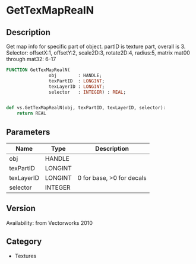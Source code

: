 # GetTexMapRealN

## Description
Get map info for specific part of object. partID is texture part, overall is 3. Selector: offsetX:1, offsetY:2, scale2D:3, rotate2D:4, radius:5, matrix mat00 through mat32: 6-17

```pascal
FUNCTION GetTexMapRealN(
				obj        : HANDLE;
				texPartID  : LONGINT;
				texLayerID : LONGINT;
				selector   : INTEGER) : REAL;
```

```python

def vs.GetTexMapRealN(obj, texPartID, texLayerID, selector):
    return REAL
```

## Parameters
|Name|Type|Description|
|---|---|---|
|obj|HANDLE||
|texPartID|LONGINT||
|texLayerID|LONGINT|0 for base, &gt;0 for decals|
|selector|INTEGER||

## Version
Availability: from Vectorworks 2010
## Category
* Textures

